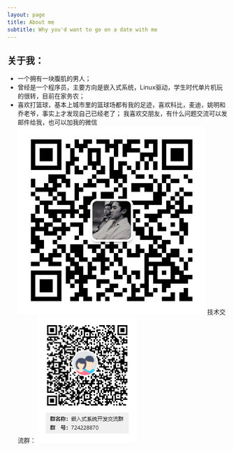 ```yaml
---
layout: page
title: About me
subtitle: Why you'd want to go on a date with me
---
```


## 关于我：
- 一个拥有一块腹肌的男人；
- 曾经是一个程序员，主要方向是嵌入式系统，Linux驱动，学生时代单片机玩的很转，目前在家务农；
- 喜欢打篮球，基本上城市里的篮球场都有我的足迹，喜欢科比，麦迪，姚明和乔老爷，事实上才发现自己已经老了；
我喜欢交朋友，有什么问题交流可以发邮件给我，也可以加我的微信
![二维码](/img/wechat-wq.jpg)
技术交流群：
![QQ群](/img/嵌入式系统开发交流群群二维码.png)


